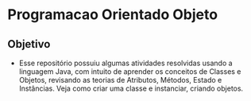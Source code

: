 # Programacao Orientado Objeto

## Objetivo

- Esse repositório possuiu algumas atividades resolvidas usando a linguagem Java, com intuito de aprender os conceitos de Classes e Objetos, revisando as teorias de Atributos, Métodos, Estado e Instâncias. 
Veja como criar uma classe e instanciar, criando objetos.

